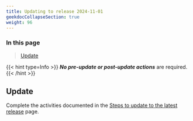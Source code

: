 ```yaml
---
title: Updating to release 2024-11-01
geekdocCollapseSection: true
weight: 96
---
```


### In this page

> [Update](#update) </br>

{{< hint type=Info >}}
**_No pre-update or post-update actions_** are required.
{{< /hint >}}

## Update

Complete the activities documented in the [Steps to update to the latest release](../#steps-to-update-to-the-latest-release) page.
